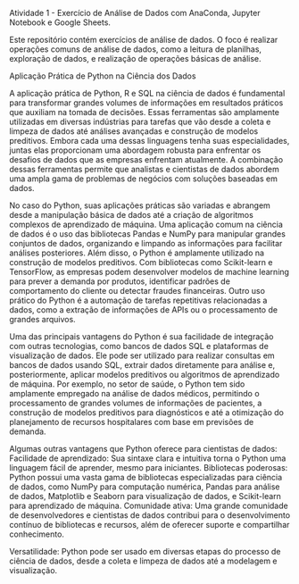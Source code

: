 Atividade 1 - Exercício de Análise de Dados com AnaConda, Jupyter Notebook e Google Sheets.

Este repositório contém exercícios de análise de dados. O foco é realizar operações comuns de análise de dados, como a leitura de planilhas, exploração de dados, e realização de operações básicas de análise.


Aplicação Prática de Python na Ciência dos Dados

A aplicação prática de Python, R e SQL na ciência de dados é fundamental para transformar grandes volumes de informações em resultados práticos que auxiliam na tomada de decisões. Essas ferramentas são amplamente utilizadas em diversas indústrias para tarefas que vão desde a coleta e limpeza de dados até análises avançadas e construção de modelos preditivos. Embora cada uma dessas linguagens tenha suas especialidades, juntas elas proporcionam uma abordagem robusta para enfrentar os desafios de dados que as empresas enfrentam atualmente. A combinação dessas ferramentas permite que analistas e cientistas de dados abordem uma ampla gama de problemas de negócios com soluções baseadas em dados.

No caso do Python, suas aplicações práticas são variadas e abrangem desde a manipulação básica de dados até a criação de algoritmos complexos de aprendizado de máquina. Uma aplicação comum na ciência de dados é o uso das bibliotecas Pandas e NumPy para manipular grandes conjuntos de dados, organizando e limpando as informações para facilitar análises posteriores. Além disso, o Python é amplamente utilizado na construção de modelos preditivos. Com bibliotecas como Scikit-learn e TensorFlow, as empresas podem desenvolver modelos de machine learning para prever a demanda por produtos, identificar padrões de comportamento do cliente ou detectar fraudes financeiras. Outro uso prático do Python é a automação de tarefas repetitivas relacionadas a dados, como a extração de informações de APIs ou o processamento de grandes arquivos.

Uma das principais vantagens do Python é sua facilidade de integração com outras tecnologias, como bancos de dados SQL e plataformas de visualização de dados. Ele pode ser utilizado para realizar consultas em bancos de dados usando SQL, extrair dados diretamente para análise e, posteriormente, aplicar modelos preditivos ou algoritmos de aprendizado de máquina. Por exemplo, no setor de saúde, o Python tem sido amplamente empregado na análise de dados médicos, permitindo o processamento de grandes volumes de informações de pacientes, a construção de modelos preditivos para diagnósticos e até a otimização do planejamento de recursos hospitalares com base em previsões de demanda.

Algumas outras vantagens que Python oferece para cientistas de dados:
Facilidade de aprendizado: Sua sintaxe clara e intuitiva torna o Python uma linguagem fácil de aprender, mesmo para iniciantes.
Bibliotecas poderosas: Python possui uma vasta gama de bibliotecas especializadas para ciência de dados, como NumPy para computação numérica, Pandas para análise de dados, Matplotlib e Seaborn para visualização de dados, e Scikit-learn para aprendizado de máquina.
Comunidade ativa: Uma grande comunidade de desenvolvedores e cientistas de dados contribui para o desenvolvimento contínuo de bibliotecas e recursos, além de oferecer suporte e compartilhar conhecimento.

Versatilidade: Python pode ser usado em diversas etapas do processo de ciência de dados, desde a coleta e limpeza de dados até a modelagem e visualização.

